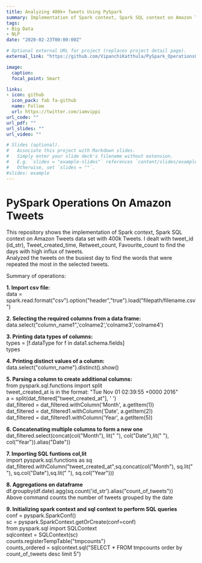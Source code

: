 ```yaml
---
title: Analyzing 400k+ Tweets Using PySpark
summary: Implementation of Spark context, Spark SQL context on Amazon Tweets data set with 400k Tweets. Analyzed the tweets on the busiest day to find the words that were repeated the most in the selected tweets.
tags:
- Big Data
- NLP
date: "2020-02-23T00:00:00Z"

# Optional external URL for project (replaces project detail page).
external_link: "https://github.com/VipanchiKatthula/PySpark_OperationsOnAmazonTweets"

image:
  caption: 
  focal_point: Smart

links:
- icon: github
  icon_pack: fab fa-github
  name: Follow
  url: https://twitter.com/iamvippi
url_code: ""
url_pdf: ""
url_slides: ""
url_video: ""

# Slides (optional).
#   Associate this project with Markdown slides.
#   Simply enter your slide deck's filename without extension.
#   E.g. `slides = "example-slides"` references `content/slides/example-slides.md`.
#   Otherwise, set `slides = ""`.
#slides: example
---
```


# PySpark Operations On Amazon Tweets  
This repository shows the implementation of Spark context, Spark SQL context on Amazon Tweets data set with 400k Tweets. I dealt with tweet_id (id_str), Tweet_created_time, Retweet_count, Favourite_count to find the days with high influx of tweets.  
Analyzed the tweets on the busiest day to find the words that were repeated the most in the selected tweets.

Summary of operations:  

**1. Import csv file:**  
data = spark.read.format("csv").option("header","true").load("filepath/filename.csv")  

**2. Selecting the required columns from a data frame:**  
data.select("column_name1",'colname2','colname3','colname4')  

**3. Printing data types of columns:**  
types = [f.dataType for f in data1.schema.fields]  
types  

**4. Printing distinct values of a column:**  
data.select("column_name").distinct().show()  

**5. Parsing a column to create additional columns:**  
from pyspark.sql.functions import split  
tweet_created_at is in the format: "Tue Nov 01 02:39:55 +0000 2016"  
a = split(dat_filtered["tweet_created_at"], ' ')  
dat_filtered = dat_filtered.withColumn('Month', a.getItem(1))  
dat_filtered = dat_filtered1.withColumn('Date', a.getItem(2))  
dat_filtered = dat_filtered1.withColumn('Year', a.getItem(5))  

**6. Concatenating multiple columns to form a new one**  
dat_filtered.select(concat(col("Month"), lit(" "), col("Date"),lit(" "), col("Year")).alias("Date"))  

**7. Importing SQL funtions col,lit**  
import pyspark.sql.functions as sq 
dat_filtered.withColumn("tweet_created_at",sq.concat(col("Month"), sq.lit(" "), sq.col("Date"),sq.lit(" "), sq.col("Year")))

**8. Aggregations on dataframe**  
df.groupby(df.date).agg(sq.count('id_str').alias("count_of_tweets"))  
Above command counts the number of tweets grouped by the date  

**9. Initializing spark context and sql context to perform SQL queries**  
conf = pyspark.SparkConf()  
sc = pyspark.SparkContext.getOrCreate(conf=conf)  
from pyspark.sql import SQLContext  
sqlcontext = SQLContext(sc)  
counts.registerTempTable("tmpcounts")  
counts_ordered = sqlcontext.sql("SELECT * FROM tmpcounts order by count_of_tweets desc limit 5")  
